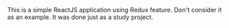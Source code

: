 This is a simple ReactJS application using Redux feature. Don't consider it as an example. It was done just as a study project.
